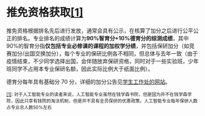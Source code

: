# 推免资格获取<u>\[1\]</u>

推免资格根据排名先后进行发放，通常会具有公示，在核算了加分之后进行公平公正的排名。专业排名的成绩计算为**90%智育分+10%德育分的综测成绩**，其中90%的智育分指**仅包括专业必修课的课程的加权学分绩**，并包括保研加分（如竞赛加分/出国交换加分），每个专业的保研比例各不相同，但总体与去年一致（由于疫情结束，不少同学选择出国，会伴随放弃保研资格，同时对于一些实验班，少年班同学不占用本专业保研名额，因此实际比例大于纸面比例）。

德育分每年具有基础分 70 分，详细的加分公告见[学生工作处的网站](https://xsc.xjtu.edu.cn/info/1038/13333.htm)。

<small><u>\[1\]</u>: 对于人工智能专业的读者来说，人工智能专业虽然在钱学森书院，但是因为并不在钱学森学院，因此只享有钱院的淘汰机制，但是并不具有全员保研的优惠政策。人工智能专业每年保研人数占专业总人数50%左右</small>